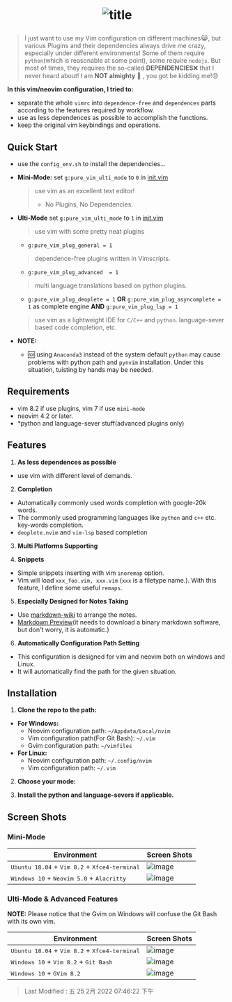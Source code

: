 # <p align="center">![title](./img/pure_vim.png)</p>

> I just want to use my Vim configuration on different machines😹, but various Plugins and their dependencies always
> drive me crazy, especially under different environments! Some of them require `python`(which is reasonable at some
> point), some require `nodejs`.  But most of times, they requires the so-called **DEPENDENCIES**❌ that I never heard
> about! I am **NOT almighty** 🤖 , you got be kidding me!😠

**In this vim/neovim configuration, I tried to:**
- separate the whole `vimrc` into `dependence-free` and `dependences` parts according to the features required by
  workflow.
- use as less dependences as possible to accomplish the functions.
- keep the original vim keybindings and operations.

## Quick Start

- use the `config_env.sh` to install the dependencies...

- **Mini-Mode:** set `g:pure_vim_ulti_mode` to `0` in [init.vim](init.vim)
  > use vim as an excellent text editor!
  >
  > - No Plugins, No Dependencies.
  >
- **Ulti-Mode** set `g:pure_vim_ulti_mode` to `1` in [init.vim](init.vim)
  > use vim with some pretty neat plugins
  >
  - `g:pure_vim_plug_general = 1`
  >  dependence-free plugins written in Vimscripts.
  >
  - `g:pure_vim_plug_advanced  = 1`
  >  multi language translations based on python plugins.

  - `g:pure_vim_plug_deoplete = 1` **OR** `g:pure_vim_plug_asyncomplete = 1` as complete engine 
  **AND** `g:pure_vim_plug_lsp = 1 `
  > use vim as a lightweight IDE for `C/C++` and `python`.
  > language-sever based code completion, etc.
  >
- **NOTE:**
  - 🆘 using `Anaconda3` instead of the system default `python` may cause problems with python path and `pynvim`
  installation. Under this situation, tuisting by hands may be needed.

## Requirements

- vim 8.2 if use plugins, vim 7 if use `mini-mode`
- neovim 4.2 or later.
- *python and language-sever stuff(advanced plugins only)

## Features

1. **As less dependences as possible**
  - use vim with different level of demands.

2. **Completion**
  - Automatically commonly used words completion with google-20k words.
  - The commonly used programming languages like `python` and `c++` etc.
  key-words completion.
  - `deoplete.nvim` and `vim-lsp` based completion

3. **Multi Platforms Supporting**

4. **Snippets**
  - Simple snippets inserting with vim `inoremap` option.
  - Vim will load `xxx_foo.vim, xxx.vim` (`xxx` is a filetype name.). With this
  feature, I define some useful `remaps`.

5. **Especially Designed for Notes Taking**
  - Use [markdown-wiki](https://github.com/mmai/vim-markdown-wiki)
  to arrange the notes.
  - [Markdown Preview](https://github.com/iamcco/markdown-preview.nvim)(it
  needs to download a binary markdown software, but don't worry, it is
  automatic.)

6. **Automatically Configuration Path Setting**
  - This configuration is designed for vim and neovim both on windows and
  Linux.
  - It will automatically find the path for the given situation.

## Installation

1. **Clone the repo to the path:**
  - **For Windows:**
    - Neovim configuration path: `~/Appdata/Local/nvim`
    - Vim configuration path(For Git Bash): `~/.vim`
    - Gvim configuration path: `~/vimfiles`
  - **For Linux:**
    - Neovim configuration path: `~/.config/nvim`
    - Vim configuration path: `~/.vim`

2. **Choose your mode:**

3. **Install the python and language-severs if applicable.**

## Screen Shots

### Mini-Mode

| **Environment**                                                          | **Screen Shots**               |
|--------------------------------------------------------------------------|--------------------------------|
| <kbd>Ubuntu 18.04</kbd> + <kbd>Vim 8.2</kbd> + <kbd>Xfce4-terminal</kbd> | ![image](./img/mini_linux.png) |
| <kbd>Windows 10</kbd> + <kbd>Neovim 5.0</kbd> + <kbd>Alacritty</kbd>     | ![image](./img/mini_win.png)   |

### Ulti-Mode & Advanced Features

**NOTE:** Please notice that the Gvim on Windows will confuse the Git Bash with
its own vim.

| **Environment**                                                          | **Screen Shots**                     |
|--------------------------------------------------------------------------|--------------------------------------|
| <kbd>Ubuntu 18.04</kbd> + <kbd>Vim 8.2</kbd> + <kbd>Xfce4-terminal</kbd> | ![image](./img/linux_vim.png)        |
| <kbd>Windows 10</kbd> + <kbd>Vim 8.2</kbd> + <kbd>Git Bash</kbd>         | ![image](./img/win_vim_git_bash.png) |
| <kbd>Windows 10</kbd> + <kbd>GVim 8.2</kbd>                              | ![image](./img/win_gvim.png)         |

> Last Modified : 五 25 2月 2022 07:46:22 下午
